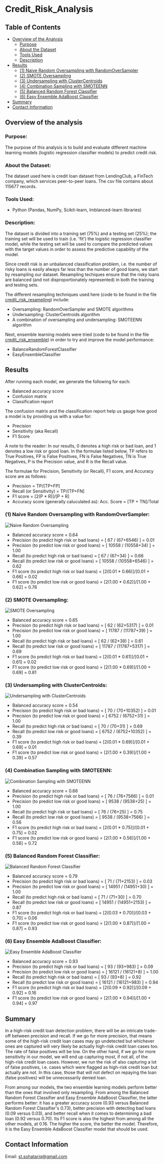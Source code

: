 # Credit_Risk_Analysis
## Table of Contents
- [Overview of the Analysis](#overview-of-the-analysis)
    - [Purpose](#purpose)
    - [About the Dataset](#about-the-dataset)
    - [Tools Used](#tools-used)
    - [Description](#description)
- [Results](#results)
    - [(1) Naive Random Oversampling with RandomOverSampler](#(1)-Naive-Random-Oversampling-with-RandomOverSampler)
    - [(2) SMOTE Oversampling](#(2)-SMOTE-Oversampling)
    - [(3) Undersampling with ClusterCentroids](#(3)-Undersampling-with-ClusterCentroids)
    - [(4) Combination Sampling with SMOTEENN](#(4)-Combination-Sampling-with-SMOTEENN)
    - [(5) Balanced Random Forest Classifier](#(5)-Balanced-Random-Forest-Classifier)
    - [(6) Easy Ensemble AdaBoost Classifier](#(6)-Easy-Ensemble-AdaBoost-Classifier)
- [Summary](#summary)
- [Contact Information](#contact-information)

## Overview of the analysis
### Purpose:
The purpose of this analysis is to build and evaluate different machine learning models (logistic regression classifier models) to predict credit risk.

### About the Dataset:
The dataset used here is credit loan dataset from LendingClub, a FinTech company, which services peer-to-peer loans. The csv file contains about 115677 records.

### Tools Used:
 - Python (Pandas, NumPy, Scikit-learn, Imblanced-learn libraries)

### Description:
The dataset is divided into a training set (75%) and a testing set (25%); the training set will be used to train (i.e. 'fit') the logistic regression classifier model, while the testing set will be used to compare the predicted values with the target values in order to assess the predictive capability of the model.

Since credit risk is an unbalanced classification problem, i.e. the number of risky loans is easily always far less than the number of good loans, we start by resampling our dataset. Resampling techiques ensure that the risky loans are balanced (and not disproportionately represented) in both the training and testing sets. 

The different resampling techniques used here (code to be found in the file [credit_risk_resampling](https://github.com/SohaT7/Credit_Risk_Analysis/blob/main/credit_risk_resampling.ipynb)) include: 

 - Oversampling: RandomOverSampler and SMOTE algorithms
 - Undersampling: ClusterCentroids algorithm
 - A combination of oversampling and undersampling: SMOTEENN algorithm

Next, ensemble learning models were tried (code to be found in the file [credit_risk_ensemble](https://github.com/SohaT7/Credit_Risk_Analysis/blob/main/credit_risk_ensemble.ipynb)) in order to try and improve the model performance:
 - BalanceRandomForestClassifier
 - EasyEnsembleClassifier

## Results
After running each model, we generate the following for each:
 - Balanced accuracy score
 - Confusion matrix
 - Classification report

The confusion matrix and the classification report help us gauge how good a model is by providing us with a value for:
 - Precision
 - Sensitivity (aka Recall)
 - F1 Score

A note to the reader: In our results, 0 denotes a high risk or bad loan, and 1 denotes a low risk or good loan. In the formulae listed below, TP refers to True Positives, FP is False Positives, FN is False Negatives, TN is True Negatives, P is the Precision value, and R is the Recall value.

The formulae for Precision, Sensitivity (or Recall), F1 score, and Accuracy score are as follows:
 - Precision = TP/[TP+FP]
 - Recall (or Sensitivity) = TP/[TP+FN]
 - F1 score = [2(P * R)]/[P + R]
 - Accuracy score (generally caluculated as): Acc. Score = [TP + TN]/Total

### (1) Naive Random Oversampling with RandomOverSampler:
![Naive Random Oversampling](https://github.com/SohaT7/Credit_Risk_Analysis/blob/main/Images/Image_Naive_Random_Oversampling.png)

 - Balanced accuracy score = 0.64
 - Precision (to predict high risk or bad loans) = [ 67 / (67+6546) ] = 0.01
 - Precision (to predict low risk or good loans) = [ 10558 / (10558+34) ] = 1.00
 - Recall (to predict high risk or bad loans) = [ 67 / (67+34) ] = 0.66
 - Recall (to predict low risk or good loans) = [ 10558 / (10558+6546) ] = 0.62
 - F1 score (to predict high risk or bad loans) = [2(0.01 * 0.66)]/[0.01 + 0.66] = 0.02
 - F1 score (to predict low risk or good loans) = [2(1.00 * 0.62)]/[1.00 + 0.62] = 0.76

### (2) SMOTE Oversampling:
![SMOTE Oversampling](https://github.com/SohaT7/Credit_Risk_Analysis/blob/main/Images/Image_SMOTE_Oversampling.png)

- Balanced accuracy score = 0.65
- Precision (to predict high risk or bad loans) = [ 62 / (62+5317) ] = 0.01
- Precision (to predict low risk or good loans) = [ 11787 / (11787+39) ] = 1.00
- Recall (to predict high risk or bad loans) = [ 62 / (62+39) ] = 0.61
- Recall (to predict low risk or good loans) = [ 11787 / (11787+5317) ] = 0.69
- F1 score (to predict high risk or bad loans) = [2(0.01 * 0.61)]/[0.01 + 0.61] = 0.02
- F1 score (to predict low risk or good loans) = [2(1.00 * 0.69)]/[1.00 + 0.69] = 0.81

### (3) Undersampling with ClusterCentroids:
![Undersampling with ClusterCentroids](https://github.com/SohaT7/Credit_Risk_Analysis/blob/main/Images/Image_ClusterCentroids.png)

- Balanced accuracy score = 0.54
- Precision (to predict high risk or bad loans) = [ 70 / (70+10352) ] = 0.01
- Precision (to predict low risk or good loans) = [ 6752 / (6752+31) ] = 1.00
- Recall (to predict high risk or bad loans) = [ 70 / (70+31) ] = 0.69
- Recall (to predict low risk or good loans) = [ 6752 / (6752+10352) ] = 0.39
- F1 score (to predict high risk or bad loans) = [2(0.01 * 0.69)]/[0.01 + 0.69] = 0.01
- F1 score (to predict low risk or good loans) = [2(1.00 * 0.39)]/[1.00 + 0.39] = 0.57

### (4) Combination Sampling with SMOTEENN:
![Combination Sampling with SMOTEENN](https://github.com/SohaT7/Credit_Risk_Analysis/blob/main/Images/Image_SMOTEENN_Combo.png)

- Balanced accuracy score = 0.66
- Precision (to predict high risk or bad loans) = [ 76 / (76+7566) ] = 0.01
- Precision (to predict low risk or good loans) = [ 9538 / (9538+25) ] = 1.00
- Recall (to predict high risk or bad loans) = [ 76 / (76+25) ] = 0.75
- Recall (to predict low risk or good loans) = [ 9538 / (9538+7566) ] = 0.56
- F1 score (to predict high risk or bad loans) = [2(0.01 * 0.75)]/[0.01 + 0.75] = 0.02
- F1 score (to predict low risk or good loans) = [2(1.00 * 0.56)]/[1.00 + 0.56] = 0.72

### (5) Balanced Random Forest Classifier:
![Balanced Random Forest Classifier](https://github.com/SohaT7/Credit_Risk_Analysis/blob/main/Images/Image_Balanced_Random_Forest_Classifier.png)

- Balanced accuracy score = 0.79
- Precision (to predict high risk or bad loans) = [ 71 / (71+2153) ] = 0.03
- Precision (to predict low risk or good loans) = [ 14951 / (14951+30) ] = 1.00
- Recall (to predict high risk or bad loans) = [ 71 / (71+30) ] = 0.70
- Recall (to predict low risk or good loans) = [ 14951 / (14951+2153) ] = 0.87
- F1 score (to predict high risk or bad loans) = [2(0.03 * 0.70)]/[0.03 + 0.70] = 0.06
- F1 score (to predict low risk or good loans) = [2(1.00 * 0.87)]/[1.00 + 0.87] = 0.93

### (6) Easy Ensemble AdaBoost Classifier:
![Easy Ensemble AdaBoost Classifier](https://github.com/SohaT7/Credit_Risk_Analysis/blob/main/Images/Image_Easy_Ensemble_AdaBoost_Classifier.png)

- Balanced accuracy score = 0.93
- Precision (to predict high risk or bad loans) = [ 93 / (93+983) ] = 0.09
- Precision (to predict low risk or good loans) = [ 16121 / (16121+8) ] = 1.00
- Recall (to predict high risk or bad loans) = [ 93 / (93+8) ] = 0.92
- Recall (to predict low risk or good loans) = [ 16121 / (16121+983) ] = 0.94
- F1 score (to predict high risk or bad loans) = [2(0.09 * 0.92)]/[0.09 + 0.92] = 0.16
- F1 score (to predict low risk or good loans) = [2(1.00 * 0.94)]/[1.00 + 0.94] = 0.97

## Summary
In a high-risk credit loan detection problem, there will be an intricate trade-off between precision and recall. If we go for more precision, that means some of the high-risk credit loan cases may go undetected but whichever ones are captured will very likely be actually high-risk credit loan cases too. The rate of false positives will be low. On the other hand, if we go for more sensitivity in our model, we will end up capturing most, if not all, of the high-risk credit loan cases. However, we run the risk of also capturing a lot of false positives, i.e. cases which were flagged as high-risk credit loan but actually are not. In this case, those that will not defect on repaying the loan (false positives) will be unnecessarily denied loan.

From among our models, the two ensemble learning models perform better than the ones that involved only resampling. From among the Balanced Random Forest Classifier and Easy Ensemble AdaBoost Classifier, the latter performs better: it has a greater accuracy score (0.93 versus Balanced Random Forest Classifier's 0.73), better precision with detecting bad loans (0.09 versus 0.03), and better recall when it comes to determining a bad loan (0.92 versus 0.70). Its F1 score is also the highest from among all the other models, at 0.16. The higher the score, the better the model. Therefore, it is the Easy Ensemble AdaBoost Classifier model that should be used.

## Contact Information
Email: st.sohatariq@gmail.com
